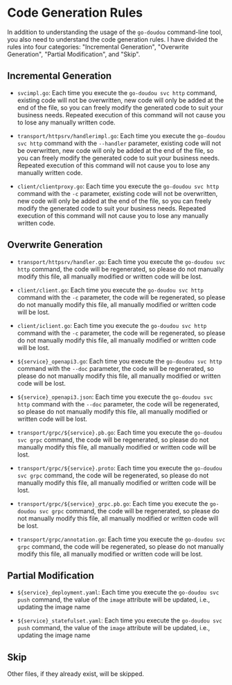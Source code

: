 # Code Generation Rules

In addition to understanding the usage of the `go-doudou` command-line tool, you also need to understand the code generation rules. I have divided the rules into four categories: "Incremental Generation", "Overwrite Generation", "Partial Modification", and "Skip".

## Incremental Generation

- `svcimpl.go`: Each time you execute the `go-doudou svc http` command, existing code will not be overwritten, new code will only be added at the end of the file, so you can freely modify the generated code to suit your business needs. Repeated execution of this command will not cause you to lose any manually written code.

- `transport/httpsrv/handlerimpl.go`: Each time you execute the `go-doudou svc http` command with the `--handler` parameter, existing code will not be overwritten, new code will only be added at the end of the file, so you can freely modify the generated code to suit your business needs. Repeated execution of this command will not cause you to lose any manually written code.

- `client/clientproxy.go`: Each time you execute the `go-doudou svc http` command with the `-c` parameter, existing code will not be overwritten, new code will only be added at the end of the file, so you can freely modify the generated code to suit your business needs. Repeated execution of this command will not cause you to lose any manually written code.

## Overwrite Generation

- `transport/httpsrv/handler.go`: Each time you execute the `go-doudou svc http` command, the code will be regenerated, so please do not manually modify this file, all manually modified or written code will be lost.

- `client/client.go`: Each time you execute the `go-doudou svc http` command with the `-c` parameter, the code will be regenerated, so please do not manually modify this file, all manually modified or written code will be lost.

- `client/iclient.go`: Each time you execute the `go-doudou svc http` command with the `-c` parameter, the code will be regenerated, so please do not manually modify this file, all manually modified or written code will be lost.

- `${service}_openapi3.go`: Each time you execute the `go-doudou svc http` command with the `--doc` parameter, the code will be regenerated, so please do not manually modify this file, all manually modified or written code will be lost.

- `${service}_openapi3.json`: Each time you execute the `go-doudou svc http` command with the `--doc` parameter, the code will be regenerated, so please do not manually modify this file, all manually modified or written code will be lost.

- `transport/grpc/${service}.pb.go`: Each time you execute the `go-doudou svc grpc` command, the code will be regenerated, so please do not manually modify this file, all manually modified or written code will be lost.

- `transport/grpc/${service}.proto`: Each time you execute the `go-doudou svc grpc` command, the code will be regenerated, so please do not manually modify this file, all manually modified or written code will be lost.

- `transport/grpc/${service}_grpc.pb.go`: Each time you execute the `go-doudou svc grpc` command, the code will be regenerated, so please do not manually modify this file, all manually modified or written code will be lost.

- `transport/grpc/annotation.go`: Each time you execute the `go-doudou svc grpc` command, the code will be regenerated, so please do not manually modify this file, all manually modified or written code will be lost.

## Partial Modification

- `${service}_deployment.yaml`: Each time you execute the `go-doudou svc push` command, the value of the `image` attribute will be updated, i.e., updating the image name

- `${service}_statefulset.yaml`: Each time you execute the `go-doudou svc push` command, the value of the `image` attribute will be updated, i.e., updating the image name

## Skip

Other files, if they already exist, will be skipped. 